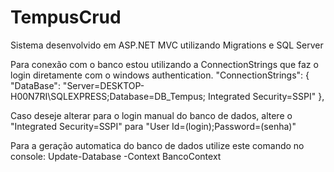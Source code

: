 # TempusCrud
Sistema desenvolvido em ASP.NET MVC utilizando Migrations e SQL Server

Para conexão com o banco estou utilizando a ConnectionStrings que faz o login diretamente com o windows authentication.
"ConnectionStrings": {
    "DataBase": "Server=DESKTOP-H00N7RI\\SQLEXPRESS;Database=DB_Tempus; Integrated Security=SSPI"
},

Caso deseje alterar para o login manual do banco de dados, altere o "Integrated Security=SSPI" para "User Id=(login);Password=(senha)"

Para a geração automatica do banco de dados utilize este comando no console: Update-Database -Context BancoContext
